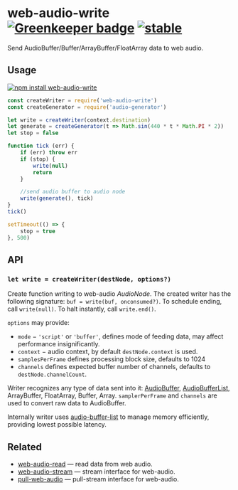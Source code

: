 # web-audio-write [![Greenkeeper badge](https://badges.greenkeeper.io/audiojs/web-audio-write.svg)](https://greenkeeper.io/) [![stable](https://img.shields.io/badge/stability-unstable-green.svg)](http://github.com/badges/stability-badges)

Send AudioBuffer/Buffer/ArrayBuffer/FloatArray data to web audio.

## Usage

[![npm install web-audio-write](https://nodei.co/npm/web-audio-write.png?mini=true)](https://npmjs.org/package/web-audio-write/)

```js
const createWriter = require('web-audio-write')
const createGenerator = require('audio-generator')

let write = createWriter(context.destination)
let generate = createGenerator(t => Math.sin(440 * t * Math.PI * 2))
let stop = false

function tick (err) {
	if (err) throw err
	if (stop) {
		write(null)
		return
	}

	//send audio buffer to audio node
	write(generate(), tick)
}
tick()

setTimeout(() => {
	stop = true
}, 500)
```

## API

### `let write = createWriter(destNode, options?)`

Create function writing to web-audio _AudioNode_. The created writer has the following signature: `buf = write(buf, onconsumed?)`. To schedule ending, call `write(null)`. To halt instantly, call `write.end()`.

`options` may provide:

* `mode` − `'script'` or `'buffer'`, defines mode of feeding data, may affect performance insignificantly.
* `context` − audio context, by default `destNode.context` is used.
* `samplesPerFrame` defines processing block size, defaults to 1024
* `channels` defines expected buffer number of channels, defaults to `destNode.channelCount`.

Writer recognizes any type of data sent into it: [AudioBuffer](https://github.com/audiojs/audio-buffer), [AudioBufferList](https://github.com/audiojs/audio-buffer-list), ArrayBuffer, FloatArray, Buffer, Array. `samplerPerFrame` and `channels` are used to convert raw data to AudioBuffer.

Internally writer uses [audio-buffer-list](https://github.com/audiojs/audio-buffer-list) to manage memory efficiently, providing lowest possible latency.


## Related

* [web-audio-read](https://github.com/audiojs/web-audio-read) — read data from web audio.
* [web-audio-stream](https://github.com/audiojs/web-audio-stream) — stream interface for web-audio.
* [pull-web-audio](https://github.com/audiojs/pull-web-audio) — pull-stream interface for web-audio.
